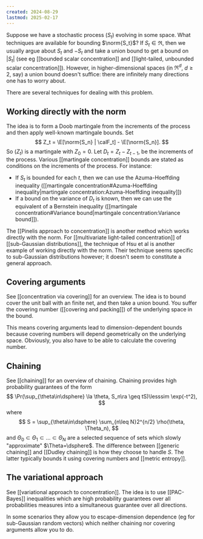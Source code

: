 ```yaml
---
created: 2024-08-29
lastmod: 2025-02-17
---
```


Suppose we have a stochastic process $(S_t)$ evolving in some space. What techniques are available for bounding $\norm{S_t}$? If $S_t\in\Re$, then we usually argue about $S_t$ and $- S_t$ and take a union bound to get a bound on $|S_t|$ (see eg [[bounded scalar concentration]] and [[light-tailed, unbounded scalar concentration]]). However, in higher-dimensional spaces (in $\Re^d$, $d\geq 2$, say) a union bound doesn't suffice: there are infinitely many directions one has to worry about. 

There are several techniques for dealing with this problem. 

## Working directly with the norm 
The idea is to form a Doob martingale from the increments of the process and then apply well-known martingale bounds.  Set
$$
Z_t = \E[\norm{S_n} | \calF_t] - \E[\norm{S_n}].
$$
So $(Z_t)$ is a martingale with $Z_0=0$. Let $D_t = Z_t - Z_{t-1}$, be the increments of the process. Various [[martingale concentration]] bounds are stated as conditions on the increments of the process. For instance:
- If $S_t$ is bounded for each $t$, then we can use the Azuma-Hoeffding inequality ([[martingale concentration#Azuma-Hoeffding inequality|martingale concentration:Azuma-Hoeffding inequality]]) 
- If a bound on the variance of $D_t$ is known, then we can use the equivalent of a Bernstein inequality ([[martingale concentration#Variance bound|martingale concentration:Variance bound]]). 

The [[Pinelis approach to concentration]] is another method which works directly with the norm. 
For [[multivariate light-tailed concentration]] of [[sub-Gaussian distributions]], the technique of Hsu et al is another example of working directly with the norm. Their technique seems specific to sub-Gaussian distributions however; it doesn't seem to constitute a general approach. 

## Covering arguments 
See [[concentration via covering]] for an overview. The idea is to bound cover the unit ball with an finite net, and then take a union bound. You suffer the covering number ([[covering and packing]]) of the underlying space in the bound. 

This means covering arguments lead to dimension-dependent bounds because covering numbers will depend geometrically on the underlying space.  Obviously, you also have to be able to calculate the covering number. 

## Chaining 
See [[chaining]] for an overview of chaining. Chaining provides high probability guarantees of the form 
$$
\Pr(\sup_{\theta\in\dsphere} \la \theta, S_n\ra \geq tS)\lesssim \exp(-t^2),
$$
where
$$
 S = \sup_{\theta\in\dsphere} \sum_{n\leq N}2^{n/2} \rho(\theta, \Theta_n),
$$
and $\Theta_0\subset\Theta_1\subset\dots\subset\Theta_N$ are a selected sequence of sets which slowly "approximate" $\Theta=\dsphere$. The difference between [[generic chaining]] and [[Dudley chaining]] is how they choose to handle $S$. The latter typically bounds it using covering numbers and [[metric entropy]].  

## The variational approach 
See [[variational approach to concentration]]. The idea is to use [[PAC-Bayes]] inequalities which are high probability guarantees over all probabilities measures into a simultaneous guarantee over all directions. 

In some scenarios they allow you to escape-dimension dependence (eg for sub-Gaussian random vectors) which neither chaining nor covering arguments allow you to do. 
